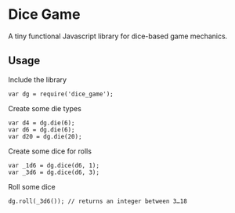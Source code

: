 # Dice Game

A tiny functional Javascript library for dice-based game mechanics.

## Usage

Include the library

```
var dg = require('dice_game');
```

Create some die types

```
var d4 = dg.die(6);
var d6 = dg.die(6);
var d20 = dg.die(20);
```

Create some dice for rolls

```
var _1d6 = dg.dice(d6, 1);
var _3d6 = dg.dice(d6, 3);
```

Roll some dice

```
dg.roll(_3d6()); // returns an integer between 3…18
```
